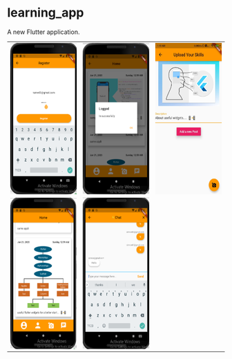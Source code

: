 # learning_app

A new Flutter application.

<table>
  <tr>
<td><img src="https://github.com/simransrivastava01/Learning_App/blob/master/img1.png" width="200" height="350"></td>

<td><img src="https://github.com/simransrivastava01/Learning_App/blob/master/img2.png" width="200" height="350"></td>
<td><img src="https://github.com/simransrivastava01/Learning_App/blob/master/img3.jpg" width="200" height="350"></td>
</tr>

<tr>
<td><img src="https://github.com/simransrivastava01/Learning_App/blob/master/img4.png" width="200" height="350"></td>
<td><img src="https://github.com/simransrivastava01/Learning_App/blob/master/img5.png" width="200" height="350"></td>

</tr>
</table>
